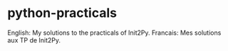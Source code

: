 # python-practicals
English: My solutions to the practicals of Init2Py.
Francais: Mes solutions aux TP de Init2Py.

